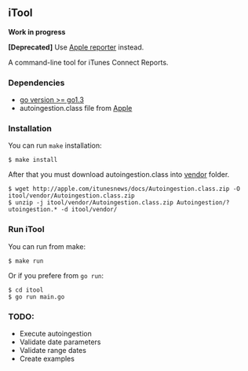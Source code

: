 ## iTool

**Work in progress**

**[Deprecated]** Use <a href="https://help.apple.com/itc/appsreporterguide/#/apdb00e6478b">Apple reporter</a> instead.

A command-line tool for iTunes Connect Reports. 

### Dependencies

* [go version >= go1.3](https://golang.org/doc/install/source)
* autoingestion.class file from [Apple](http://apple.com/itunesnews/docs/Autoingestion.class.zip)

### Installation

You can run `make` installation:

```$ make install```

After that you must download autoingestion.class into [vendor](itool/vendor) folder.

```
$ wget http://apple.com/itunesnews/docs/Autoingestion.class.zip -O itool/vendor/Autoingestion.class.zip
$ unzip -j itool/vendor/Autoingestion.class.zip Autoingestion/?utoingestion.* -d itool/vendor/
```

### Run iTool

You can run from make:

```$ make run ```

Or if you prefere from `go run`:

```
$ cd itool
$ go run main.go
```

### TODO:

* Execute autoingestion
* Validate date parameters
* Validate range dates
* Create examples